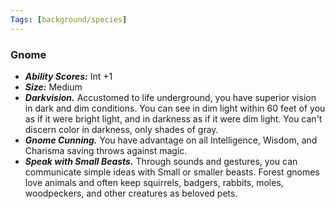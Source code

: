 ```yaml
---
Tags: [background/species]
---
```

### Gnome
- ***Ability Scores:*** Int +1
- ***Size:*** Medium
- ***Darkvision.*** Accustomed to life underground, you have superior vision in dark and dim conditions. You can see in dim light within 60 feet of you as if it were bright light, and in darkness as if it were dim light. You can't discern color in darkness, only shades of gray.
- ***Gnome Cunning.*** You have advantage on all Intelligence, Wisdom, and Charisma saving throws against magic.
- ***Speak with Small Beasts.*** Through sounds and gestures, you can communicate simple ideas with Small or smaller beasts. Forest gnomes love animals and often keep squirrels, badgers, rabbits, moles, woodpeckers, and other creatures as beloved pets.